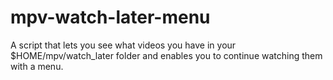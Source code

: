 # mpv-watch-later-menu
A script that lets you see what videos you have in your $HOME/mpv/watch_later folder and enables you to continue watching them with a menu.

